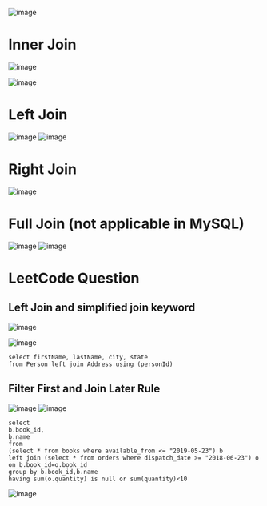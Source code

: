 ![image](https://user-images.githubusercontent.com/60442877/206078697-0a9ce00e-d215-49b5-abf1-c08dc23ad625.png)

# Inner Join

![image](https://user-images.githubusercontent.com/60442877/206081234-8b75df75-9df9-4568-a5d9-8171f4733e29.png)

![image](https://user-images.githubusercontent.com/60442877/206081390-77909326-ea00-4aba-aea0-a484b10dfcb0.png)

# Left Join

![image](https://user-images.githubusercontent.com/60442877/206081449-6505b1f2-873f-4e79-a02e-17ff25f46f01.png)
![image](https://user-images.githubusercontent.com/60442877/206081538-979aab8f-9aac-4f26-81f2-9894b1d26315.png)

# Right Join

![image](https://user-images.githubusercontent.com/60442877/206081613-f7532db5-34b9-40d4-ba74-df82a1b45aa4.png)

# Full Join (not applicable in MySQL)

![image](https://user-images.githubusercontent.com/60442877/206081727-c868797b-3f9a-44a7-9d6f-9b88c65fa24a.png)
![image](https://user-images.githubusercontent.com/60442877/206081883-c1025445-4882-40ff-b771-7a0cad5ff244.png)

# LeetCode Question

## Left Join and simplified join keyword

![image](https://user-images.githubusercontent.com/60442877/205422907-9fe5bde5-a90c-496a-9a7e-aaf7faca4264.png)

![image](https://user-images.githubusercontent.com/60442877/205422912-4726f3fb-06fe-40bf-8856-be922b401e03.png)

    select firstName, lastName, city, state
    from Person left join Address using (personId)

## Filter First and Join Later Rule

![image](https://user-images.githubusercontent.com/60442877/220133724-79242e4a-dab7-45d7-9678-62c0f50d3c87.png)
![image](https://user-images.githubusercontent.com/60442877/220133746-5e99e520-7126-473f-8ac7-b2e37ce22a17.png)

    select 
    b.book_id,
    b.name
    from 
    (select * from books where available_from <= "2019-05-23") b 
    left join (select * from orders where dispatch_date >= "2018-06-23") o
    on b.book_id=o.book_id 
    group by b.book_id,b.name
    having sum(o.quantity) is null or sum(quantity)<10
![image](https://user-images.githubusercontent.com/60442877/220134626-47bbbd29-70d3-4abc-b773-77dde34434d0.png)

